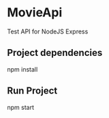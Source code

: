 # MovieApi
Test API for NodeJS Express

## Project dependencies
npm install

## Run Project
npm start
